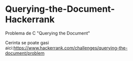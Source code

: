 # Querying-the-Document-Hackerrank
Problema de C "Querying the Document"

Cerinta se poate gasi aici:https://www.hackerrank.com/challenges/querying-the-document/problem
